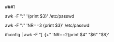 
###1

awk -F ":" '{print $3}' /etc/passwd

awk -F ":" 'NR==3 {print $3}' /etc/passwd

ifconfig | awk -F "[ :]+" 'NR==2{print $4" "$6" "$8}'